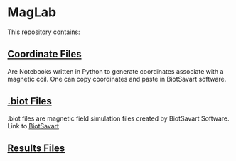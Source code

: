 # MagLab
This repository contains:
## [Coordinate Files]()
Are Notebooks written in Python to generate coordinates associate with a magnetic coil. One can copy coordinates and paste in BiotSavart software.
## [.biot Files]()
.biot files are magnetic field simulation files created by BiotSavart Software. Link to [BiotSavart](http://www.ripplon.com/BiotSavart/)
## [Results Files]()


